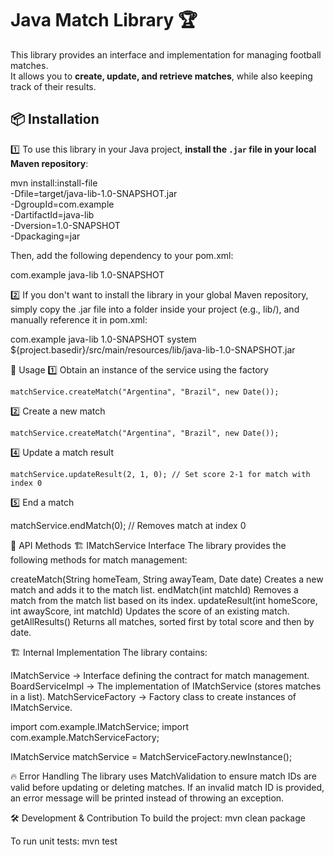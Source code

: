 # Java Match Library 🏆

This library provides an interface and implementation for managing football matches.  
It allows you to **create, update, and retrieve matches**, while also keeping track of their results.

## 📦 Installation

1️⃣ To use this library in your Java project, **install the `.jar` file in your local Maven repository**:

mvn install:install-file \
   -Dfile=target/java-lib-1.0-SNAPSHOT.jar \
   -DgroupId=com.example \
   -DartifactId=java-lib \
   -Dversion=1.0-SNAPSHOT \
   -Dpackaging=jar
   
Then, add the following dependency to your pom.xml:

<dependency>
    <groupId>com.example</groupId>
    <artifactId>java-lib</artifactId>
    <version>1.0-SNAPSHOT</version>
</dependency>

2️⃣ If you don't want to install the library in your global Maven repository, simply copy the .jar file into a folder inside your project (e.g., lib/), and manually reference it in pom.xml:

<dependency>
    <groupId>com.example</groupId>
    <artifactId>java-lib</artifactId>
    <version>1.0-SNAPSHOT</version>
    <scope>system</scope>
    <systemPath>${project.basedir}/src/main/resources/lib/java-lib-1.0-SNAPSHOT.jar</systemPath>
</dependency>


🚀 Usage
1️⃣ Obtain an instance of the service using the factory

    matchService.createMatch("Argentina", "Brazil", new Date());

2️⃣ Create a new match

    matchService.createMatch("Argentina", "Brazil", new Date());

4️⃣ Update a match result

    matchService.updateResult(2, 1, 0); // Set score 2-1 for match with index 0

5️⃣ End a match

   matchService.endMatch(0); // Removes match at index 0



📜 API Methods
🏗️ IMatchService Interface
The library provides the following methods for match management:

createMatch(String homeTeam, String awayTeam, Date date)	Creates a new match and adds it to the match list.
endMatch(int matchId)	Removes a match from the match list based on its index.
updateResult(int homeScore, int awayScore, int matchId)	Updates the score of an existing match.
getAllResults()	Returns all matches, sorted first by total score and then by date.


🏗 Internal Implementation
The library contains:

IMatchService → Interface defining the contract for match management.
BoardServiceImpl → The implementation of IMatchService (stores matches in a list).
MatchServiceFactory → Factory class to create instances of IMatchService.

import com.example.IMatchService;
import com.example.MatchServiceFactory;


IMatchService matchService = MatchServiceFactory.newInstance();


🔥 Error Handling
The library uses MatchValidation to ensure match IDs are valid before updating or deleting matches.
If an invalid match ID is provided, an error message will be printed instead of throwing an exception.

🛠 Development & Contribution
To build the project:
mvn clean package

To run unit tests:
mvn test
```
